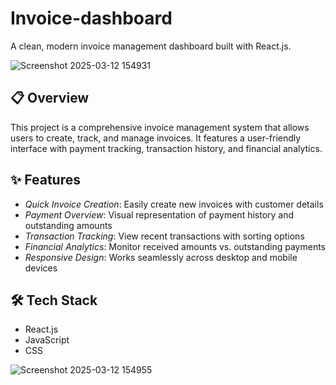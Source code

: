 # Invoice-dashboard

A clean, modern invoice management dashboard built with React.js.

![Screenshot 2025-03-12 154931](https://github.com/user-attachments/assets/a235a1d3-0962-454f-925d-788f6e2da96b)

## 📋 Overview

This project is a comprehensive invoice management system that allows users to create, track, and manage invoices. It features a user-friendly interface with payment tracking, transaction history, and financial analytics.



## ✨ Features

- *Quick Invoice Creation*: Easily create new invoices with customer details
- *Payment Overview*: Visual representation of payment history and outstanding amounts
- *Transaction Tracking*: View recent transactions with sorting options
- *Financial Analytics*: Monitor received amounts vs. outstanding payments
- *Responsive Design*: Works seamlessly across desktop and mobile devices



## 🛠 Tech Stack

- React.js
- JavaScript
- CSS


![Screenshot 2025-03-12 154955](https://github.com/user-attachments/assets/5318e1a7-46c4-4477-b6eb-a7de025e7b19)
